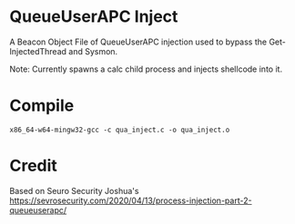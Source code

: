 # QueueUserAPC Inject

A Beacon Object File of QueueUserAPC injection used to bypass the Get-InjectedThread and Sysmon.

Note: Currently spawns a calc child process and injects shellcode into it.


# Compile
`x86_64-w64-mingw32-gcc -c qua_inject.c -o qua_inject.o`


# Credit
Based on Seuro Security Joshua's https://sevrosecurity.com/2020/04/13/process-injection-part-2-queueuserapc/
